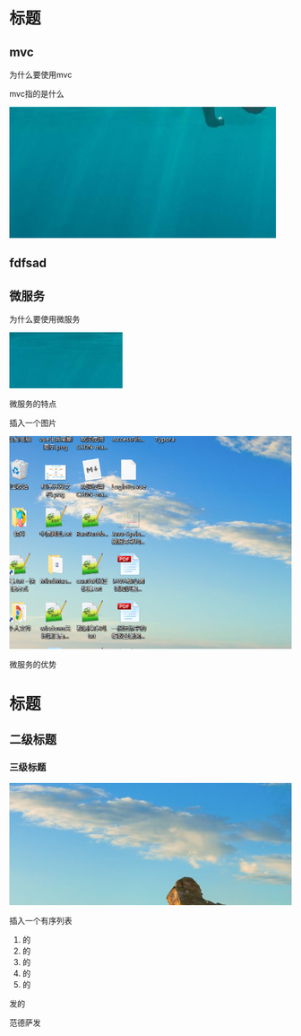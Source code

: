 





# 标题

## mvc

为什么要使用mvc

mvc指的是什么

![](2.jpg)

## fdfsad



## 微服务

为什么要使用微服务

![这是一个图片](1.jpg)

微服务的特点





插入一个图片

![1558162513200](picture/1558162513200.png)






微服务的优势

# 标题

## 二级标题

### 三级标题

![1558162484331](picture/1558162484331.png)



插入一个有序列表

1. 的
2. 的
3. 的
4. 的
5. 的

发的



范德萨发